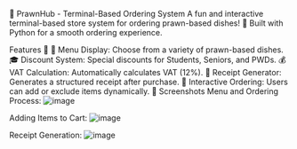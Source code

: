 🦐 PrawnHub - Terminal-Based Ordering System
A fun and interactive terminal-based store system for ordering prawn-based dishes! 🍤
Built with Python for a smooth ordering experience.

Features 🚀
📜 Menu Display: Choose from a variety of prawn-based dishes.
🎓 Discount System: Special discounts for Students, Seniors, and PWDs.
💰 VAT Calculation: Automatically calculates VAT (12%).
🧾 Receipt Generator: Generates a structured receipt after purchase.
🛒 Interactive Ordering: Users can add or exclude items dynamically.
📸 Screenshots
Menu and Ordering Process:
![image](https://github.com/user-attachments/assets/2387fa7d-b9aa-41bf-8093-308131d7c0c6)

Adding Items to Cart:
![image](https://github.com/user-attachments/assets/29b3cf47-b04c-46f2-ac2a-93fffc54629c)

Receipt Generation:
![image](https://github.com/user-attachments/assets/0b29299b-925f-44b4-82d8-15feb8a4b123)


